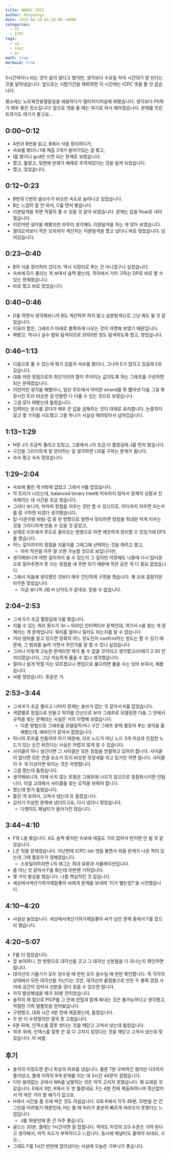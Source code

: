 ```yaml
---
title: NWERC 2022
author: Annyeong1
date: 2025-04-10 01:20:00 +0900
categories:
  - CP
  - ICPC
tags:
  - cp
  - icpc
  - ps
math: true
mermaid: true
---
```

5시간씩이나 비는 것이 쉽지 않다고 했지만, 생각보다 수요일 저녁 시간대가 잘 빈다는 것을 알아냈습니다. 앞으로는 시험기간을 제외하면 이 시간에는 ICPC 셋을 돌 것 같습니다.

평소에는 노트북전용열람실을 애용하다가 멀티미디어실에 와봤습니다. 생각보다 PS하기 매우 좋은 장소입니다! 앞으로 셋을 돌 때는 여기로 와서 해야겠습니다. 문제를 프린트하기도 여기가 좋고요...

## 0:00~0:12
- A번과 B번을 읽고, B에서 식을 정리하다가,
- 슥보를 봤더니 I에 제출 3개가 들어가있는 걸 봤고,
- I를 봤더니 gcd만 쓰면 되는 문제로 보였습니다.
- 짰고, 틀렸고, 뒷면에 반례가 예제로 주어져있다는 것을 알게 되었습니다.
- 짰고, 맞았습니다.

## 0:12~0:23
- B번과 C번의 솔브수가 비슷한 속도로 늘어나고 있었습니다.
- B는 느낌이 잘 안 와서, C를 먼저 봤습니다.
- 이분탐색을 하면 적절히 풀 수 있을 것 같아 보였습니다. 문제는 답을 float로 내야 했습니다.
- 이런저런 생각을 해봤지만 아무리 생각해도 이분탐색을 하는 게 맞아 보였습니다.
- 절대오차보다 작은 오차까지 계산하는 이분탐색을 짰고 냈더니 바로 맞았습니다. 넘어갔습니다.

## 0:23~0:40
- B의 식을 정리하러 갔다가, 역시 식정리로 푸는 건 아니겠구나 싶었습니다.
- 슥보에 D가 풀리는 게 보여서 슬쩍 봤는데, 격자에서 거리 구하는 DP로 바로 짤 수 있는 문제였습니다.
- 바로 짰고 바로 맞았습니다.

## 0:40~0:46
- D를 하면서 생각해보니까 B도 계산하려 하지 말고 삼분탐색으로 그냥 짜도 될 것 같았습니다.
- 이유라 함은, 그래프가 아래로 볼록하게 나오는 것이 자명해 보였기 때문입니다.
- 짜봤고, 역시나 실수 범위 탐색이므로 2000번 정도 탐색하도록 짰고, 맞았습니다.

## 0:46~1:13
- 다음으로 풀 수 있는게 뭐가 있을지 슥보를 봤더니, 그나마 E가 잡히고 있길래 E로 갔습니다.
- 대충 어떤 정점으로의 최단거리의 합이 주어지는 값이도록 하는 그래프를 구성하면 되는 문제였습니다.
- 이런저런 생각을 해봤더니, 일단 루트에서 어떠한 strand를 쭉 뽑아낸 다음 그걸 확장시킨 트리 비슷한 걸 만들면 다 다룰 수 있는 것으로 보였습니다.
- 그걸 갖다 짜봤는데 틀렸습니다.
- 입력되는 분수를 갖다가 매우 큰 값을 곱해주는 것이 대체로 유리합니다. 논증하지 않고 몇 가지를 시도했고 그중 하나가 사실상 때려맞아서 넘어갔습니다.

## 1:13~1:29
- H랑 J가 조금씩 풀리고 있었고, 그중에서 J가 조금 더 풀렸길래 J를 먼저 봤습니다.
- 구간을 그리디하게 잘 관리하는 걸 생각하면 LIS를 구하는 문제가 됩니다.
- 슥슥 짰고 슥슥 맞았습니다.

## 1:29~2:04
- 슥보에 풀린 게 H밖에 없었고 그래서 H를 잡았습니다.
- 막 트리가 나오는데, balanced binary tree에 익숙하지 않아서 문제의 상황과 친숙해지는 데 시간을 조금 썼습니다.
- 그러다 보니까, 어차피 정점을 지우는 것만 할 수 있으므로, 어디까지 지우면 되는지를 잘 구하면 되겠다 생각했습니다.
- 탑-다운이랑 바텀-업 중 한 방향으로 밀면서 정리하면 정점을 최대한 적게 지우는 것을 그리디하게 만들 수 있을 것 같았고, 
- 실제로 리프에서 루트로 올라오는 방향으로 하면 꺠끗하게 정리할 수 있었기에 DFS를 짰습니다.
- 어느 깊이까지의 정점을 지울지를 그때그때 선택하는 것을 하려고 했고, 
	- 아마 작큰을 아주 잘 쓰면 가능할 것으로 보입니다만,
- 생각해보니까 어떤 깊이까지 쓸 수 있는지 그 깊이만 저장해도 나중에 다시 탑다운으로 밀어주면서 못 쓰는 정점을 세 주면 되기 때문에 작큰 같은 게 다 필요 없었습니다.
- 그래서 처음에 생각했던 것보다 매우 간단하게 구현을 했습니다. 꽤 오래 걸렸지만 아무튼 맞았습니다.
	- 지금 보니까 J랑 H 난이도가 같네요. 믿을 수 없습니다.

## 2:04~2:53
- 그새 G가 조금 풀렸길레 G를 봤습니다.
- 지를 수 있는 쿼리 횟수가 $3n+500$인 인터랙티브 문제인데, 여기서 $n$을 찾는 게 문제라는 게 문제입니다. 쿼리를 얼마나 질러도 되는지를 알 수 없습니다.
- 거리 범위를 알고 있으면 정확히 어느 정도인지 confirm하는 정도는 할 수 있기 때문에, 그 범위를 늘려 가면서 무언가를 잘 할 수 있나 싶었습니다.
- 그러나 이렇게 고능한 문제라면 제가 풀 수 없을 것이라고 생각했고(이때가 2:30 언저리였습니다), 그냥 저능하게 뚫을 수 없나 생각했습니다.
- 얼마나 쉽게 막힐 지는 모르겠으나 랜덤으로 뚫으려면 뚫을 수는 있어 보여서, 해봤습니다.
- 씨발 맞았습니다. 좃같은 거.

## 2:53~3:44
- 그새 K가 조금 풀리고 나머지 문제는 솔브가 없는 것 같아서 K를 잡았습니다.
- 색깔별로 정점으로 만들고 피자를 간선으로 보아 그래프로 모델링한 다음 그 안에서 규칙을 찾는 문제라는 사실은 거의 자명해 보였습니다.
	- 다른 방법으로 그래프를 모델링하거나 구간 그래프 문제 풀듯이 푸는 생각을 좀 해봤는데, 에바인거 같아서 접었습니다.
- 하나의 루프를 만들어야 하기 때문에, 리프 노드가 아닌 노드 3개 이상과 인접한 노드가 있는 순간 뒤진다는 사실은 어렵지 않게 알 수 있습니다.
- 사이클이 하나 생긴다면 그 사이클은 모든 정점을 연결하고 있어야 합니다. 사이클이 없다면 모든 연결 요소가 트리 비슷한 모양새를 띄고 있기만 하면 됩니다. 사이클이 두 개 이상이면 뒤지는 것은 자명합니다.
- 그걸 짰는데 틀렸습니다.
- 생각해보니까, 아예 쓰지 않는 토핑은 그래프에 나오지 않으므로 정점화시키면 안됩니다. 이걸 고려해서 사이클을 찾는 로직을 바꿔야 합니다.
- 짰는데 뭔가 틀렸습니다.
- 틀린 게 보여서, 고쳐서 냈는데 또 틀렸습니다.
- 갑자기 이상한 문제에 냈더라고요, 다시 냈더니 맞았습니다.
	- 다행히도 패널티가 올라가진 않습니다.

## 3:44~4:10
- F와 L을 봤습니다. A도 슬쩍 봤지만 슥보에 제출도 거의 없어서 만지면 안 될 것 같았습니다.
- L은 워들 문제였습니다. 지난번에 ICPC-ish 셋을 돌면서 워들 문제가 나온 적이 있는데 그때 플로우가 정해였습니다.
	- 스포일러하자면 L의 태그는 최대 유량과 서큘레이션입니다.
- 좀 아닌 것 같아서 F를 봤는데 이번엔 기하입니다.
- 몇 가지 발상을 했습니다. 나름 핵심적인 것 같습니다.
- 세상에서계산기하가제일좋아 씨에게 문제를 보내며 '이거 웰논임?'을 시전했습니다.

## 4:10~4:20
- 사실상 놀았습니다. 세상에서계산기하가제일좋아 씨가 남은 문제 중에서 F를 잡으라 했습니다.

## 4:20~5:07
- F를 더 잡았습니다.
- 잘 보아하니, 한 방향으로 대각선을 긋고 그 대각선 선분들을 다 지나는지 확인하면 됩니다.
- 대각선의 기울기가 모두 양수일 때 한번 모두 음수일 때 한번 확인합니다. 즉 각각의 상태에서 모든 대각선을 지난다는 것은, 대각선의 끝점들으로 만든 두 볼록 껍질 사이에 공간이 있어서 선분을 갖다 꽂을 수 있으면 됩니다.
- 까지 발상해냈을 때가 30분 전이었습니다.
- 솔직히 제 힘으로 PICP를 그 안에 컨헐과 함께 짜내는 것은 불가능하다고 생각했고, 적절한 기하 템플릿을 얻어왔습니다.
- 구현했고, 대회 시간 4분 전에 제출했는데, 틀렸습니다.
- 두 번 더 수정했지만 결국 못 고쳤습니다.
- 6분 뒤에, 인덱스를 잘못 썼다는 것을 깨닫고 고쳐서 냈는데 틀렸습니다.
- 10초 뒤에, 인덱스를 잘못 쓴 걸 다 고치지 않았다는 것을 깨닫고 고쳐서 냈는데 맞았습니다. 아 씨발.

## 후기
- 솔직히 이정도면 존나 최상의 퍼포를 냈습니다. 물론 7분 오버하긴 했지만 다3까지 풀어냈고, 플레 이하의 9개 문제를 미는 데 3시간 44분이 걸렸습니다.
- 다만 쓸데없는 곳에서 WA를 남발하는 것은 아직 고치지 못했습니다. 꽤 오래갈 것 같습니다. E에서 3번, K에서 두 번 틀렸네요. F는 4분 전에 제출하려니까 정신없어서 막 박은 거라 할 얘기가 없고요.
- H에서 시간을 좀 오래 박은 것도 아쉽습니다. G와 K에서 각각 49분, 51분을 쓴 건 그만큼 어려웠기 때문인데, H는 풀 때 머리가 충분히 빠르게 따라오지 못했다는 느낌입니다.
	- J를 16분만에 푼 건 아주 좋습니다.
- 골드는 30분, 플레는 1시간이면 잘 잡힙니다. 적어도 이것의 2/3 수준은 가야 된다고 생각해서, 아직 속도가 부족하다고 느낍니다. 동시에 패널티도 줄여야 되네요, 으으...
- 그래도 F를 1시간 반만에 잡아냈다는 사실에 오늘은 기부니가 좋습니다.
